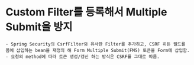 # Custom Filter를 등록해서 Multiple Submit을 방지
    - Spring Security의 CsrfFilter와 유사한 Filter를 추가하고, CSRF 히든 필드를 폼에 삽입하는 bean을 재정의 해 Form Multiple Submit(FMS) 토큰을 Form에 삽입함.
    - 요청의 method에 따라 토큰 생성/갱신 하는 방식은 CSRF를 그대로 따름.